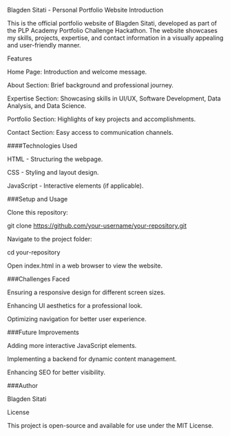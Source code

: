 Blagden Sitati - Personal Portfolio Website
Introduction

This is the official portfolio website of Blagden Sitati, developed as part of the PLP Academy Portfolio Challenge Hackathon. The website showcases my skills, projects, expertise, and contact information in a visually appealing and user-friendly manner.

Features

Home Page: Introduction and welcome message.

About Section: Brief background and professional journey.

Expertise Section: Showcasing skills in UI/UX, Software Development, Data Analysis, and Data Science.

Portfolio Section: Highlights of key projects and accomplishments.

Contact Section: Easy access to communication channels.

####Technologies Used

HTML - Structuring the webpage.

CSS - Styling and layout design.

JavaScript - Interactive elements (if applicable).

###Setup and Usage

Clone this repository:

git clone https://github.com/your-username/your-repository.git

Navigate to the project folder:

cd your-repository

Open index.html in a web browser to view the website.

###Challenges Faced

Ensuring a responsive design for different screen sizes.

Enhancing UI aesthetics for a professional look.

Optimizing navigation for better user experience.

###Future Improvements

Adding more interactive JavaScript elements.

Implementing a backend for dynamic content management.

Enhancing SEO for better visibility.

###Author

Blagden Sitati

License

This project is open-source and available for use under the MIT License.

